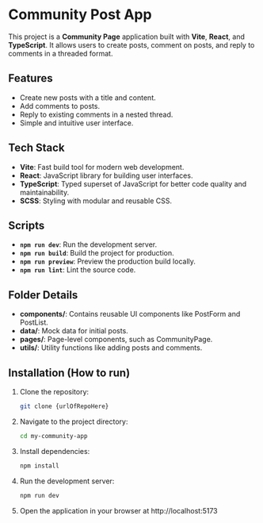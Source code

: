# Community Post App

This project is a **Community Page** application built with **Vite**, **React**, and **TypeScript**. It allows users to create posts, comment on posts, and reply to comments in a threaded format.

## Features

- Create new posts with a title and content.
- Add comments to posts.
- Reply to existing comments in a nested thread.
- Simple and intuitive user interface.

## Tech Stack

- **Vite**: Fast build tool for modern web development.
- **React**: JavaScript library for building user interfaces.
- **TypeScript**: Typed superset of JavaScript for better code quality and maintainability.
- **SCSS**: Styling with modular and reusable CSS.

## Scripts

- **`npm run dev`**: Run the development server.
- **`npm run build`**: Build the project for production.
- **`npm run preview`**: Preview the production build locally.
- **`npm run lint`**: Lint the source code.

## Folder Details

- **components/**: Contains reusable UI components like PostForm and PostList.
- **data/**: Mock data for initial posts.
- **pages/**: Page-level components, such as CommunityPage.
- **utils/**: Utility functions like adding posts and comments.

## Installation (How to run)

1. Clone the repository:
   ```bash
   git clone {urlOfRepoHere}
   ```
2. Navigate to the project directory:
   ```bash
   cd my-community-app
   ```
3. Install dependencies:
   ```bash
   npm install
   ```
4. Run the development server:
   ```bash
   npm run dev
   ```
5. Open the application in your browser at http://localhost:5173
